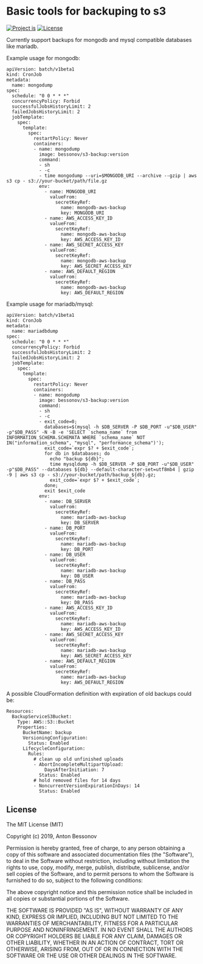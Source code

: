 Basic tools for backuping to s3
===============================

[![Project is](https://img.shields.io/badge/Project%20is-fantastic-ff69b4.svg)](https://github.com/Bessonov/s3-backup)
[![License](http://img.shields.io/:license-MIT-blue.svg)](https://raw.githubusercontent.com/Bessonov/s3-backup/master/LICENSE)

Currently support backups for mongodb and mysql compatible databases like mariadb.

Example usage for mongodb:

```
apiVersion: batch/v1beta1
kind: CronJob
metadata:
  name: mongodump
spec:
  schedule: "0 0 * * *"
  concurrencyPolicy: Forbid
  successfulJobsHistoryLimit: 2
  failedJobsHistoryLimit: 2
  jobTemplate:
    spec:
      template:
        spec:
          restartPolicy: Never
          containers:
          - name: mongodump
            image: bessonov/s3-backup:version
            command:
            - sh
            - -c
            - time mongodump --uri=$MONGODB_URI --archive --gzip | aws s3 cp - s3://your-bucket/path/file.gz
            env:
              - name: MONGODB_URI
                valueFrom:
                  secretKeyRef:
                    name: mongodb-aws-backup
                    key: MONGODB_URI
              - name: AWS_ACCESS_KEY_ID
                valueFrom:
                  secretKeyRef:
                    name: mongodb-aws-backup
                    key: AWS_ACCESS_KEY_ID
              - name: AWS_SECRET_ACCESS_KEY
                valueFrom:
                  secretKeyRef:
                    name: mongodb-aws-backup
                    key: AWS_SECRET_ACCESS_KEY
              - name: AWS_DEFAULT_REGION
                valueFrom:
                  secretKeyRef:
                    name: mongodb-aws-backup
                    key: AWS_DEFAULT_REGION
```

Example usage for mariadb/mysql:

```
apiVersion: batch/v1beta1
kind: CronJob
metadata:
  name: mariadbdump
spec:
  schedule: "0 0 * * *"
  concurrencyPolicy: Forbid
  successfulJobsHistoryLimit: 2
  failedJobsHistoryLimit: 2
  jobTemplate:
    spec:
      template:
        spec:
          restartPolicy: Never
          containers:
          - name: mongodump
            image: bessonov/s3-backup:version
            command:
            - sh
            - -c
            - exit_code=0;
              databases=$(mysql -h $DB_SERVER -P $DB_PORT -u"$DB_USER" -p"$DB_PASS" -N -B -e 'SELECT `schema_name` from INFORMATION_SCHEMA.SCHEMATA WHERE `schema_name` NOT IN("information_schema", "mysql", "performance_schema")');
              exit_code=`expr $? + $exit_code`;
              for db in $databases; do
                echo "backup ${db}";
                time mysqldump -h $DB_SERVER -P $DB_PORT -u"$DB_USER" -p"$DB_PASS" --databases ${db} --default-character-set=utf8mb4 | gzip -9 | aws s3 cp - s3://your-bucket/path/backup_${db}.gz;
                exit_code=`expr $? + $exit_code`;
              done;
              exit $exit_code
            env:
              - name: DB_SERVER
                valueFrom:
                  secretKeyRef:
                    name: mariadb-aws-backup
                    key: DB_SERVER
              - name: DB_PORT
                valueFrom:
                  secretKeyRef:
                    name: mariadb-aws-backup
                    key: DB_PORT
              - name: DB_USER
                valueFrom:
                  secretKeyRef:
                    name: mariadb-aws-backup
                    key: DB_USER
              - name: DB_PASS
                valueFrom:
                  secretKeyRef:
                    name: mariadb-aws-backup
                    key: DB_PASS
              - name: AWS_ACCESS_KEY_ID
                valueFrom:
                  secretKeyRef:
                    name: mariadb-aws-backup
                    key: AWS_ACCESS_KEY_ID
              - name: AWS_SECRET_ACCESS_KEY
                valueFrom:
                  secretKeyRef:
                    name: mariadb-aws-backup
                    key: AWS_SECRET_ACCESS_KEY
              - name: AWS_DEFAULT_REGION
                valueFrom:
                  secretKeyRef:
                    name: mariadb-aws-backup
                    key: AWS_DEFAULT_REGION
```

A possible CloudFormation definition with expiration of old backups could be:
```
Resources:
  BackupServiceS3Bucket:
    Type: AWS::S3::Bucket
    Properties:
      BucketName: backup
      VersioningConfiguration:
        Status: Enabled
      LifecycleConfiguration:
        Rules:
          # clean up old unfinished uploads
          - AbortIncompleteMultipartUpload:
              DaysAfterInitiation: 7
            Status: Enabled
          # hold removed files for 14 days
          - NoncurrentVersionExpirationInDays: 14
            Status: Enabled
```

License
-------

The MIT License (MIT)

Copyright (c) 2019, Anton Bessonov

Permission is hereby granted, free of charge, to any person obtaining a copy
of this software and associated documentation files (the "Software"), to deal
in the Software without restriction, including without limitation the rights
to use, copy, modify, merge, publish, distribute, sublicense, and/or sell
copies of the Software, and to permit persons to whom the Software is
furnished to do so, subject to the following conditions:

The above copyright notice and this permission notice shall be included in
all copies or substantial portions of the Software.

THE SOFTWARE IS PROVIDED "AS IS", WITHOUT WARRANTY OF ANY KIND, EXPRESS OR
IMPLIED, INCLUDING BUT NOT LIMITED TO THE WARRANTIES OF MERCHANTABILITY,
FITNESS FOR A PARTICULAR PURPOSE AND NONINFRINGEMENT. IN NO EVENT SHALL THE
AUTHORS OR COPYRIGHT HOLDERS BE LIABLE FOR ANY CLAIM, DAMAGES OR OTHER
LIABILITY, WHETHER IN AN ACTION OF CONTRACT, TORT OR OTHERWISE, ARISING FROM,
OUT OF OR IN CONNECTION WITH THE SOFTWARE OR THE USE OR OTHER DEALINGS IN
THE SOFTWARE.
